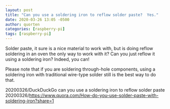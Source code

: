 ```yaml
---
layout: post
title: "Can you use a soldering iron to reflow solder paste?  Yes."
date: 2020-03-26 13:05 -0500
author: quorten
categories: [raspberry-pi]
tags: [raspberry-pi]
---
```


Solder paste, it sure is a nice material to work with, but is doing
reflow soldering in an oven the only way to work with it?  Can you
just reflow it using a soldering iron?  Indeed, you can!

Please note that if you are soldering through-hole components, using a
soldering iron with traditional wire-type solder still is the best way
to do that.

20200326/DuckDuckGo can you use a soldering iron to reflow solder
  paste  
20200326/https://www.quora.com/How-do-you-use-solder-paste-with-soldering-iron?share=1
